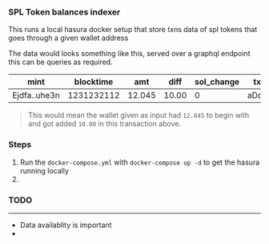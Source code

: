 ### SPL Token balances indexer

This runs a local hasura docker setup that store txns data of spl tokens that goes through a given wallet address

The data would looks something like this, served over a graphql endpoint this can be queries as required.

| mint         | blocktime  | amt    | diff  | sol_change | txn_hash     |
| ------------ | ---------- | ------ | ----- | ---------- | ------------ |
| Ejdfa..uhe3n | 1231232112 | 12.045 | 10.00 | 0          | aDdsaf..asdf |

> This would mean the wallet given as input had `12.045` to begin with and got added `10.00` in this transaction above.

### Steps

1. Run the `docker-compose.yml` with `docker-compose up -d` to get the hasura running locally
2.

### TODO

---

- Data availablity is important
-
